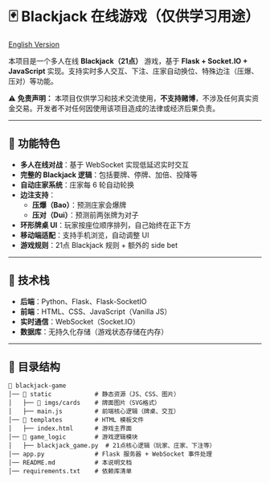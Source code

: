 # 🃏 Blackjack 在线游戏（仅供学习用途）

[English Version](README_EN.md)

本项目是一个多人在线 **Blackjack（21点）** 游戏，基于 **Flask + Socket.IO + JavaScript** 实现。支持实时多人交互、下注、庄家自动换位、特殊边注（压爆、压对）等功能。

⚠️ **免责声明：** 本项目仅供学习和技术交流使用，**不支持赌博**，不涉及任何真实资金交易。开发者不对任何因使用该项目造成的法律或经济后果负责。

---

## 📌 功能特色

- **多人在线对战**：基于 WebSocket 实现低延迟实时交互
- **完整的 Blackjack 逻辑**：包括要牌、停牌、加倍、投降等
- **自动庄家系统**：庄家每 6 轮自动轮换
- **边注支持**：
  - **压爆（Bao）**：预测庄家会爆牌
  - **压对（Dui）**：预测前两张牌为对子
- **环形牌桌 UI**：玩家按座位顺序排列，自己始终在正下方
- **移动端适配**：支持手机浏览，自动调整 UI
- **游戏规则**：21点 Blackjack 规则 + 额外的 side bet

---

## 🚀 技术栈

- **后端**：Python、Flask、Flask-SocketIO
- **前端**：HTML、CSS、JavaScript（Vanilla JS）
- **实时通信**：WebSocket（Socket.IO）
- **数据库**：无持久化存储（游戏状态存储在内存）

---

## 📂 目录结构

```plaintext
📁 blackjack-game
│── 📂 static            # 静态资源（JS、CSS、图片）
│   ├── 📂 imgs/cards    # 牌面图片（SVG格式）
│   ├── main.js         # 前端核心逻辑（牌桌、交互）
│── 📂 templates         # HTML 模板文件
│   ├── index.html      # 游戏主界面
│── 📂 game_logic        # 游戏逻辑模块
│   ├── blackjack_game.py  # 21点核心逻辑（玩家、庄家、下注等）
│── app.py              # Flask 服务器 + WebSocket 事件处理
│── README.md           # 本说明文档
│── requirements.txt    # 依赖库清单
